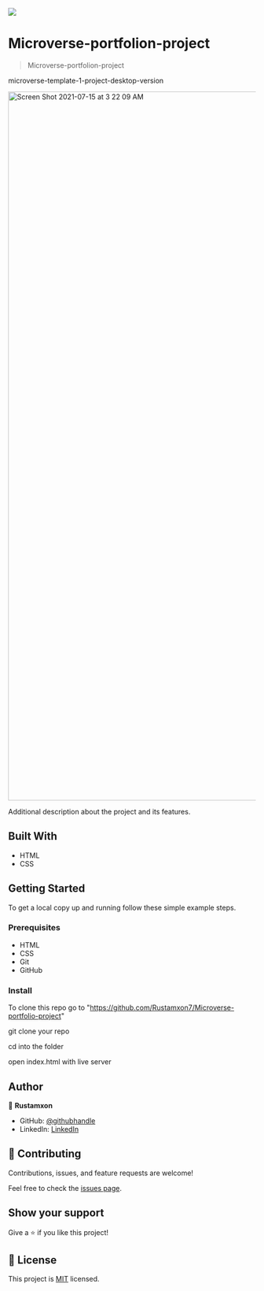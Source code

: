 ![](https://img.shields.io/badge/Microverse-blueviolet)

# Microverse-portfolion-project

> Microverse-portfolion-project

microverse-template-1-project-desktop-version

<img width="1440" alt="Screen Shot 2021-07-15 at 3 22 09 AM" src="https://user-images.githubusercontent.com/69011963/125701871-6760e803-06c7-4805-8658-fa0d361b6cba.png">


Additional description about the project and its features.

## Built With

- HTML
- CSS

## Getting Started

To get a local copy up and running follow these simple example steps.

### Prerequisites

- HTML
- CSS
- Git
- GitHub

### Install

To clone this repo go to "https://github.com/Rustamxon7/Microverse-portfolio-project"

git clone your repo

cd into the folder

open index.html with live server

## Author

👤 **Rustamxon**

- GitHub: [@githubhandle](https://github.com/Rustamxon7)
- LinkedIn: [LinkedIn](https://www.linkedin.com/in/rustamjon-tolipov-6a831020b)

## 🤝 Contributing

Contributions, issues, and feature requests are welcome!

Feel free to check the [issues page](https://github.com/Rustamxon7/Microverse-portfolio-project/issues).

## Show your support

Give a ⭐️ if you like this project!

## 📝 License

This project is [MIT](./MIT.md) licensed.
